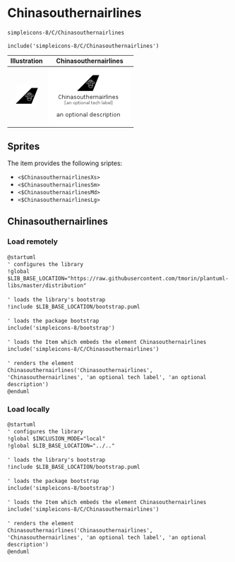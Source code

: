 # Chinasouthernairlines


```text
simpleicons-8/C/Chinasouthernairlines
```

```text
include('simpleicons-8/C/Chinasouthernairlines')
```



| Illustration | Chinasouthernairlines |
| :---: | :---: |
| ![illustration for Illustration](../../simpleicons-8/C/Chinasouthernairlines.png) | ![illustration for Chinasouthernairlines](../../simpleicons-8/C/Chinasouthernairlines.Local.png) |



## Sprites
The item provides the following sriptes:

- `<$ChinasouthernairlinesXs>`
- `<$ChinasouthernairlinesSm>`
- `<$ChinasouthernairlinesMd>`
- `<$ChinasouthernairlinesLg>`





## Chinasouthernairlines

### Load remotely
```plantuml
@startuml
' configures the library
!global $LIB_BASE_LOCATION="https://raw.githubusercontent.com/tmorin/plantuml-libs/master/distribution"

' loads the library's bootstrap
!include $LIB_BASE_LOCATION/bootstrap.puml

' loads the package bootstrap
include('simpleicons-8/bootstrap')

' loads the Item which embeds the element Chinasouthernairlines
include('simpleicons-8/C/Chinasouthernairlines')

' renders the element
Chinasouthernairlines('Chinasouthernairlines', 'Chinasouthernairlines', 'an optional tech label', 'an optional description')
@enduml
```

### Load locally
```plantuml
@startuml
' configures the library
!global $INCLUSION_MODE="local"
!global $LIB_BASE_LOCATION="../.."

' loads the library's bootstrap
!include $LIB_BASE_LOCATION/bootstrap.puml

' loads the package bootstrap
include('simpleicons-8/bootstrap')

' loads the Item which embeds the element Chinasouthernairlines
include('simpleicons-8/C/Chinasouthernairlines')

' renders the element
Chinasouthernairlines('Chinasouthernairlines', 'Chinasouthernairlines', 'an optional tech label', 'an optional description')
@enduml
```

